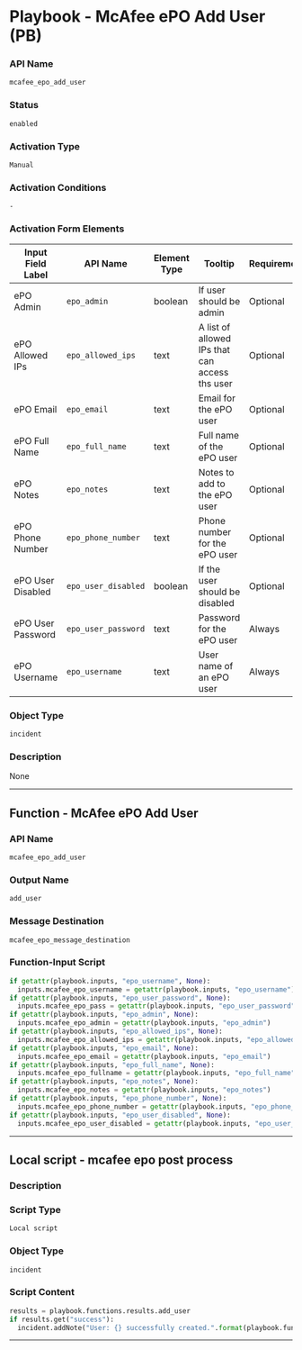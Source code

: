 <!--
    DO NOT MANUALLY EDIT THIS FILE
    THIS FILE IS AUTOMATICALLY GENERATED WITH resilient-sdk codegen
    Generated with resilient-sdk v51.0.0.2.575
-->

# Playbook - McAfee ePO Add User (PB)

### API Name
`mcafee_epo_add_user`

### Status
`enabled`

### Activation Type
`Manual`

### Activation Conditions
`-`

### Activation Form Elements
| Input Field Label | API Name | Element Type | Tooltip | Requirement |
| ----------------- | -------- | ------------ | ------- | ----------- |
| ePO Admin | `epo_admin` | boolean | If user should be admin | Optional |
| ePO Allowed IPs | `epo_allowed_ips` | text | A list of allowed IPs that can access ths user | Optional |
| ePO Email | `epo_email` | text | Email for the ePO user | Optional |
| ePO Full Name | `epo_full_name` | text | Full name of the ePO user | Optional |
| ePO Notes | `epo_notes` | text | Notes to add to the ePO user | Optional |
| ePO Phone Number | `epo_phone_number` | text | Phone number for the ePO user | Optional |
| ePO User Disabled | `epo_user_disabled` | boolean | If the user should be disabled | Optional |
| ePO User Password | `epo_user_password` | text | Password for the ePO user | Always |
| ePO Username | `epo_username` | text | User name of an ePO user | Always |

### Object Type
`incident`

### Description
None


---
## Function - McAfee ePO Add User

### API Name
`mcafee_epo_add_user`

### Output Name
`add_user`

### Message Destination
`mcafee_epo_message_destination`

### Function-Input Script
```python
if getattr(playbook.inputs, "epo_username", None):
  inputs.mcafee_epo_username = getattr(playbook.inputs, "epo_username")
if getattr(playbook.inputs, "epo_user_password", None):
  inputs.mcafee_epo_pass = getattr(playbook.inputs, "epo_user_password")
if getattr(playbook.inputs, "epo_admin", None):
  inputs.mcafee_epo_admin = getattr(playbook.inputs, "epo_admin")
if getattr(playbook.inputs, "epo_allowed_ips", None):
  inputs.mcafee_epo_allowed_ips = getattr(playbook.inputs, "epo_allowed_ips")
if getattr(playbook.inputs, "epo_email", None):
  inputs.mcafee_epo_email = getattr(playbook.inputs, "epo_email")
if getattr(playbook.inputs, "epo_full_name", None):
  inputs.mcafee_epo_fullname = getattr(playbook.inputs, "epo_full_name")
if getattr(playbook.inputs, "epo_notes", None):
  inputs.mcafee_epo_notes = getattr(playbook.inputs, "epo_notes")
if getattr(playbook.inputs, "epo_phone_number", None):
  inputs.mcafee_epo_phone_number = getattr(playbook.inputs, "epo_phone_number")
if getattr(playbook.inputs, "epo_user_disabled", None):
  inputs.mcafee_epo_user_disabled = getattr(playbook.inputs, "epo_user_disabled")
```

---

## Local script - mcafee epo post process

### Description


### Script Type
`Local script`

### Object Type
`incident`

### Script Content
```python
results = playbook.functions.results.add_user
if results.get("success"):
  incident.addNote("User: {} successfully created.".format(playbook.functions.epo_username))
```

---

